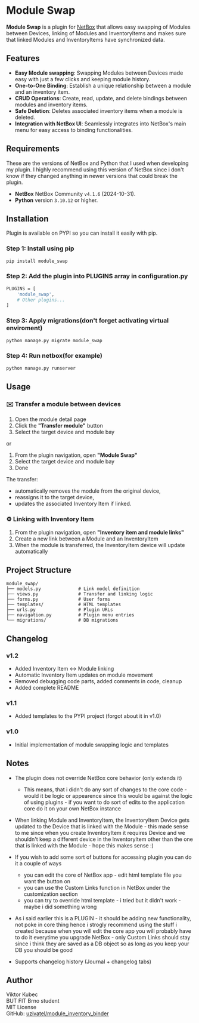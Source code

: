 # Module Swap
**Module Swap** is a plugin for [NetBox](https://github.com/netbox-community/netbox) that allows easy swapping of Modules between Devices, linking of Modules and InventoryItems and makes sure that linked Modules and InventoryItems have synchronized data.

## Features
- **Easy Module swapping**: Swapping Modules between Devices made easy with just a few clicks and keeping module history.
- **One-to-One Binding**: Establish a unique relationship between a module and an inventory item.
- **CRUD Operations**: Create, read, update, and delete bindings between modules and inventory items.
- **Safe Deletion**: Deletes associated inventory items when a module is deleted.
- **Integration with NetBox UI**: Seamlessly integrates into NetBox's main menu for easy access to binding functionalities.

## Requirements
These are the versions of NetBox and Python that I used when developing my plugin. I highly recommend using this version of NetBox since i don't know if they changed anything in newer versions that could break the plugin.

- **NetBox** NetBox Community `v4.1.6` (2024-10-31).
- **Python** version `3.10.12` or higher.

## Installation
Plugin is available on PYPI so you can install it easily with pip.
### Step 1: Install using pip
```bash
pip install module_swap
```
### Step 2: Add the plugin into PLUGINS array in configuration.py
```bash
PLUGINS = [
    'module_swap',
    # Other plugins...
]
```
### Step 3: Apply migrations(don't forget activating virtual enviroment)
```bash
python manage.py migrate module_swap
```
### Step 4: Run netbox(for example)
```bash
python manage.py runserver
```

## Usage
### ✉️ Transfer a module between devices
1. Open the module detail page
2. Click the **"Transfer module"** button
3. Select the target device and module bay

or

1. From the plugin navigation, open **"Module Swap"**
2. Select the target device and module bay
3. Done

The transfer:
- automatically removes the module from the original device,
- reassigns it to the target device,
- updates the associated Inventory Item if linked.

### ⚙️ Linking with Inventory Item
1. From the plugin navigation, open **"Inventory item and module links"**
2. Create a new link between a Module and an InventoryItem
3. When the module is transferred, the InventoryItem device will update automatically

## Project Structure
```
module_swap/
├── models.py              # Link model definition
├── views.py               # Transfer and linking logic
├── forms.py               # User forms
├── templates/             # HTML templates
├── urls.py                # Plugin URLs
├── navigation.py          # Plugin menu entries
└── migrations/            # DB migrations
```

## Changelog
### v1.2
- Added Inventory Item ↔ Module linking
- Automatic Inventory Item updates on module movement
- Removed debugging code parts, added comments in code, cleanup
- Added complete README

### v1.1
- Added templates to the PYPI project (forgot about it in v1.0)

### v1.0
- Initial implementation of module swapping logic and templates

## Notes
- The plugin does not override NetBox core behavior (only extends it)
    - This means, that i didn't do any sort of changes to the core code - would it be logic or appearence since this would be against the logic of using plugins - if you want to do sort of edits to the application core do it on your own NetBox instance  

- When linking Module and InventoryItem, the InventoryItem Device gets updated to the Device that is linked with the Module - this made sense to me since when you create InventoryItem it requires Device and we shouldn't keep a different device in the InventoryItem other than the one that is linked with the Module - hope this makes sense :)

- If you wish to add some sort of buttons for accessing plugin you can do it a couple of ways
    - you can edit the core of NetBox app - edit html template file you want the button on
    - you can use the Custom Links function in NetBox under the customization section
    - you can try to override html template - i tried but it didn't work - maybe i did something wrong

- As i said earlier this is a PLUGIN - it should be adding new functionality, not poke in core thing hence i strogly recommend using the stuff i created because when you will edit the core app you will probably have to do it everytime you upgrade NetBox - only Custom Links should stay since i think they are saved as a DB object so as long as you keep your DB you should be good

- Supports changelog history (Journal + changelog tabs)

## Author
Viktor Kubec  
BUT FIT Brno student  
MIT License  
GitHub: [uzivatel/module_inventory_binder](https://github.com/uzivatel/module_inventory_binder)